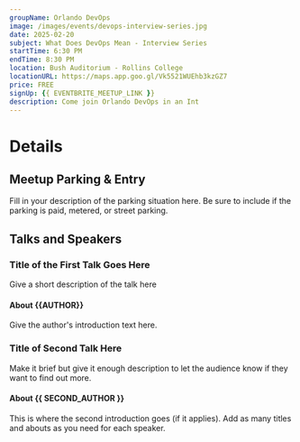 ```yaml
---
groupName: Orlando DevOps
image: /images/events/devops-interview-series.jpg
date: 2025-02-20
subject: What Does DevOps Mean - Interview Series
startTime: 6:30 PM
endTime: 8:30 PM
location: Bush Auditorium - Rollins College
locationURL: https://maps.app.goo.gl/Vk5521WUEhb3kzGZ7
price: FREE
signUp: {{ EVENTBRITE_MEETUP_LINK }}
description: Come join Orlando DevOps in an Int
---
```


# Details

## Meetup Parking & Entry

Fill in your description of the parking situation here. Be sure to include if the parking is paid, metered, or street parking.

## Talks and Speakers

### Title of the First Talk Goes Here

Give a short description of the talk here

#### About {{AUTHOR}}

Give the author's introduction text here.

### Title of Second Talk Here

Make it brief but give it enough description to let the audience know if they want to find out more.

#### About {{ SECOND_AUTHOR }}

This is where the second introduction goes (if it applies). Add as many titles and abouts as you need for each speaker.
